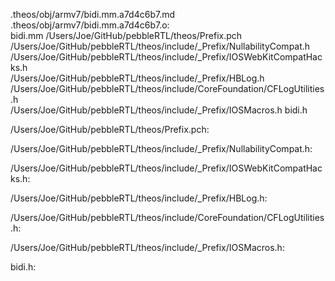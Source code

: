 .theos/obj/armv7/bidi.mm.a7d4c6b7.md .theos/obj/armv7/bidi.mm.a7d4c6b7.o: \
  bidi.mm /Users/Joe/GitHub/pebbleRTL/theos/Prefix.pch \
  /Users/Joe/GitHub/pebbleRTL/theos/include/_Prefix/NullabilityCompat.h \
  /Users/Joe/GitHub/pebbleRTL/theos/include/_Prefix/IOSWebKitCompatHacks.h \
  /Users/Joe/GitHub/pebbleRTL/theos/include/_Prefix/HBLog.h \
  /Users/Joe/GitHub/pebbleRTL/theos/include/CoreFoundation/CFLogUtilities.h \
  /Users/Joe/GitHub/pebbleRTL/theos/include/_Prefix/IOSMacros.h bidi.h

/Users/Joe/GitHub/pebbleRTL/theos/Prefix.pch:

/Users/Joe/GitHub/pebbleRTL/theos/include/_Prefix/NullabilityCompat.h:

/Users/Joe/GitHub/pebbleRTL/theos/include/_Prefix/IOSWebKitCompatHacks.h:

/Users/Joe/GitHub/pebbleRTL/theos/include/_Prefix/HBLog.h:

/Users/Joe/GitHub/pebbleRTL/theos/include/CoreFoundation/CFLogUtilities.h:

/Users/Joe/GitHub/pebbleRTL/theos/include/_Prefix/IOSMacros.h:

bidi.h:
